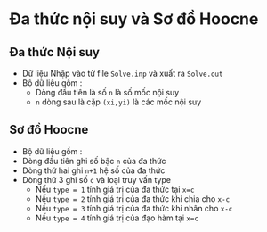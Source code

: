 # Đa thức nội suy và Sơ đồ Hoocne
## Đa thức Nội suy
- Dữ liệu Nhập vào từ file `Solve.inp` và xuất ra `Solve.out`
- Bộ dữ liệu gồm :
    - Dòng đầu tiên là số `n` là số mốc nội suy
    - `n` dòng sau là cặp `(xi,yi)` là các mốc nội suy
## Sơ đồ Hoocne
- Bộ dữ liệu gồm :
- Dòng đầu tiên ghi số bậc `n` của đa thức
- Dòng thứ hai ghi `n+1` hệ số của đa thức
- Dòng thứ 3 ghi số `c` và loại truy vấn type
    + Nếu `type = 1` tính giá trị của đa thức tại `x=c`
    + Nếu `type = 2` tính giá trị của đa thức khi chia cho `x-c`
    + Nếu `type = 3` tính giá trị của đa thức khi nhân cho `x-c`
    + Nếu `type = 4` tính giá trị của đạo hàm tại `x=c`
